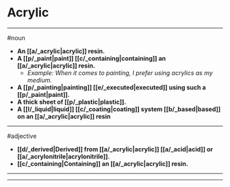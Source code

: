 # Acrylic
---
#noun
- **An [[a/_acrylic|acrylic]] resin.**
- **A [[p/_paint|paint]] [[c/_containing|containing]] an [[a/_acrylic|acrylic]] resin.**
	- _Example: When it comes to painting, I prefer using acrylics as my medium._
- **A [[p/_painting|painting]] [[e/_executed|executed]] using such a [[p/_paint|paint]].**
- **A thick sheet of [[p/_plastic|plastic]].**
- **A [[l/_liquid|liquid]] [[c/_coating|coating]] system [[b/_based|based]] on an [[a/_acrylic|acrylic]] resin**
---
#adjective
- **[[d/_derived|Derived]] from [[a/_acrylic|acrylic]] [[a/_acid|acid]] or [[a/_acrylonitrile|acrylonitrile]].**
- **[[c/_containing|Containing]] an [[a/_acrylic|acrylic]] resin.**
---
---

